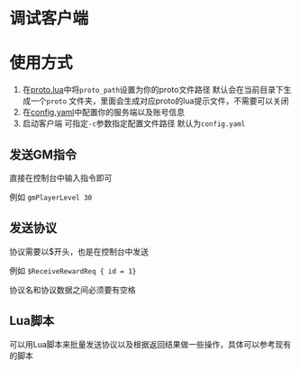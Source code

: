 # 调试客户端

# 使用方式

1. 在[proto.lua](lua/proto.lua)中将`proto_path`设置为你的proto文件路径 默认会在当前目录下生成一个`proto`
   文件夹，里面会生成对应proto的lua提示文件，不需要可以关闭
2. 在[config.yaml](config.yaml)中配置你的服务端以及账号信息
3. 启动客户端 可指定`-c`参数指定配置文件路径 默认为`config.yaml`

## 发送GM指令

直接在控制台中输入指令即可

例如 `gmPlayerLevel 30`

## 发送协议

协议需要以$开头，也是在控制台中发送

例如 `$ReceiveRewardReq { id = 1}`

协议名和协议数据之间必须要有空格

## Lua脚本

可以用Lua脚本来批量发送协议以及根据返回结果做一些操作，具体可以参考现有的脚本